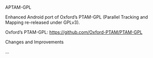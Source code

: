 APTAM-GPL

Enhanced Android port of Oxford’s PTAM-GPL (Parallel Tracking and Mapping re-released under GPLv3).

Oxford’s PTAM-GPL:
https://github.com/Oxford-PTAM/PTAM-GPL

Changes and Improvements

…
